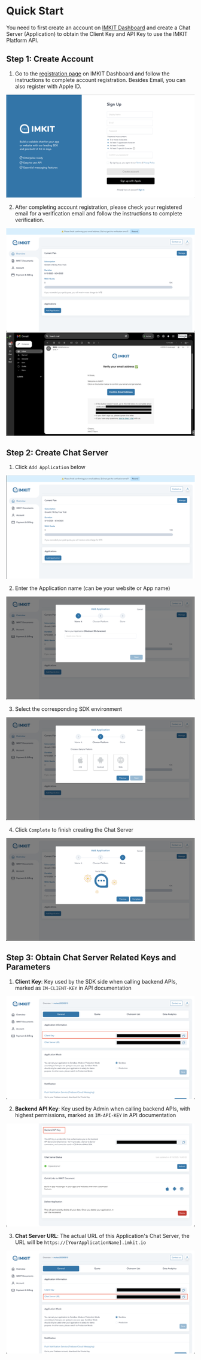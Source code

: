 # Quick Start

You need to first create an account on [IMKIT Dashboard](https://dashboard.imkit.io/) and create a Chat Server (Application) to obtain the Client Key and API Key to use the IMKIT Platform API.

## Step 1: Create Account

1. Go to the [registration page](https://dashboard.imkit.io/sign_up) on IMKIT Dashboard and follow the instructions to complete account registration. Besides Email, you can also register with Apple ID.

![signup1](https://raw.githubusercontent.com/imkit/api-doc/refs/heads/main/images/dashboard_signup1.png)

2. After completing account registration, please check your registered email for a verification email and follow the instructions to complete verification.

![signup2](https://raw.githubusercontent.com/imkit/api-doc/refs/heads/main/images/dashboard_signup2.png)
![signup3](https://raw.githubusercontent.com/imkit/api-doc/refs/heads/main/images/dashboard_signup3.png)

## Step 2: Create Chat Server

1. Click `Add Application` below

![application1](https://raw.githubusercontent.com/imkit/api-doc/refs/heads/main/images/dashboard_application1.png)

2. Enter the Application name (can be your website or App name)

![application2](https://raw.githubusercontent.com/imkit/api-doc/refs/heads/main/images/dashboard_application2.png)

3. Select the corresponding SDK environment

![application3](https://raw.githubusercontent.com/imkit/api-doc/refs/heads/main/images/dashboard_application3.png)

4. Click `Complete` to finish creating the Chat Server

![application4](https://raw.githubusercontent.com/imkit/api-doc/refs/heads/main/images/dashboard_application4.png)

## Step 3: Obtain Chat Server Related Keys and Parameters

1. **Client Key**: Key used by the SDK side when calling backend APIs, marked as `IM-CLIENT-KEY` in API documentation

![key1](https://raw.githubusercontent.com/imkit/api-doc/refs/heads/main/images/dashboard_key1.png)

2. **Backend API Key**: Key used by Admin when calling backend APIs, with highest permissions, marked as `IM-API-KEY` in API documentation

![key2](https://raw.githubusercontent.com/imkit/api-doc/refs/heads/main/images/dashboard_key2.png)

3. **Chat Server URL**: The actual URL of this Application's Chat Server, the URL will be `https://[YourApplicationName].imkit.io`

![key3](https://raw.githubusercontent.com/imkit/api-doc/refs/heads/main/images/dashboard_key3.png)